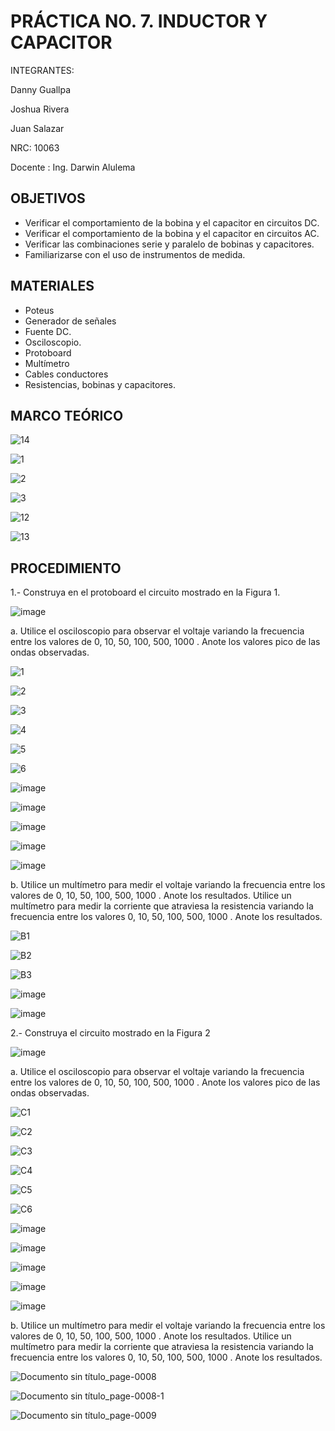 # PRÁCTICA NO. 7. INDUCTOR Y CAPACITOR

INTEGRANTES:

Danny Guallpa

Joshua Rivera

Juan Salazar

NRC: 10063

Docente : Ing. Darwin Alulema

## OBJETIVOS 

- Verificar el comportamiento de la bobina y el capacitor en circuitos DC.
- Verificar el comportamiento de la bobina y el capacitor en circuitos AC.
- Verificar las combinaciones serie y paralelo de bobinas y capacitores.
- Familiarizarse con el uso de instrumentos de medida.

## MATERIALES

- Poteus
- Generador de señales
- Fuente DC.
- Osciloscopio.
- Protoboard
- Multímetro
- Cables conductores
- Resistencias, bobinas y capacitores.

## MARCO TEÓRICO

![14](https://user-images.githubusercontent.com/116693260/217032053-cf512dcc-d344-45aa-8beb-dee85b4aca60.jpg)

![1](https://user-images.githubusercontent.com/116693260/217032021-f8098299-67fb-4a68-a837-45ab74ef9181.jpg)

![2](https://user-images.githubusercontent.com/116693260/217032025-181b1362-0699-4dd8-a5d0-169de0e27b5f.jpg)

![3](https://user-images.githubusercontent.com/116693260/217032028-b05c7fa7-1b32-4a51-bff9-cce21f98781a.jpg)

![12](https://user-images.githubusercontent.com/116693260/217032099-ad5164b3-f05d-4242-8a68-246602752d3e.jpg)

![13](https://user-images.githubusercontent.com/116693260/217032104-a1ea939d-e6b5-4523-b873-b308be7f5c76.jpg)

## PROCEDIMIENTO

1.- Construya en el protoboard el circuito mostrado en la Figura 1.

![image](https://user-images.githubusercontent.com/116693260/217995753-0ac9b5b7-2b6a-4404-b31c-4a413360833a.png)

a. Utilice el osciloscopio para observar el voltaje  variando la frecuencia entre los
valores de 0, 10, 50, 100, 500, 1000 . Anote los valores pico de las ondas observadas.

![1](https://user-images.githubusercontent.com/116693260/217995336-20537562-a080-4cdb-a0bf-9689766ff205.jpg)

![2](https://user-images.githubusercontent.com/116693260/217995340-a8e3946e-7925-45ce-99d5-9ded4790dd99.jpg)

![3](https://user-images.githubusercontent.com/116693260/217995341-c88c8617-4da5-432d-bc5d-16ef3418fcc3.jpg)

![4](https://user-images.githubusercontent.com/116693260/217995342-e0c3a61f-b412-49e2-967b-cda6355ff44d.jpg)

![5](https://user-images.githubusercontent.com/116693260/217995343-5b85d59b-8ea3-4cc3-b25d-fae897be9974.jpg)

![6](https://user-images.githubusercontent.com/116693260/217995345-b110ace8-f539-4780-a87a-6efd3bc84d4b.jpg)

![image](https://user-images.githubusercontent.com/116821649/217996651-7e7e65d9-e715-4c0b-9199-7e72edd39ac4.png)

![image](https://user-images.githubusercontent.com/116821649/217996762-ae7ec448-0554-4d3c-8710-3419366c4866.png)

![image](https://user-images.githubusercontent.com/116821649/217996805-22f76b8d-9c89-450c-b46b-6b996e9c40ad.png)

![image](https://user-images.githubusercontent.com/117873786/217995931-bb73d115-ad3f-4426-b447-6c93ed1c1b77.png)

![image](https://user-images.githubusercontent.com/117873786/217996217-3a707b18-ec48-408a-8827-e362ddd763a8.png)

b. Utilice un multímetro para medir el voltaje  variando la frecuencia entre los valores
de 0, 10, 50, 100, 500, 1000 . Anote los resultados. Utilice un multímetro para medir la corriente que atraviesa la resistencia variando la
frecuencia entre los valores 0, 10, 50, 100, 500, 1000 . Anote los resultados.

![B1](https://user-images.githubusercontent.com/116693260/217996591-1c88ab8f-37c6-4774-af3e-79c3fa175b96.jpg)

![B2](https://user-images.githubusercontent.com/116693260/217996593-458dba0b-4ea0-4840-b3ab-cd6787591bf2.jpg)

![B3](https://user-images.githubusercontent.com/116693260/217996595-a3c44bbc-a4d8-4edb-b707-cd3684865012.jpg)

![image](https://user-images.githubusercontent.com/116821649/217997030-2e2f85c2-d7aa-4251-986a-9a5e5156c689.png)

![image](https://user-images.githubusercontent.com/117873786/217997121-1f6302b2-8a4c-4dd8-853e-52432ce8e16d.png)

2.- Construya el circuito mostrado en la Figura 2

![image](https://user-images.githubusercontent.com/116693260/217997281-3f84c2a7-799d-4596-9e67-b9a5c60c7ac1.png)

a. Utilice el osciloscopio para observar el voltaje  variando la frecuencia entre los
valores de 0, 10, 50, 100, 500, 1000 . Anote los valores pico de las ondas observadas.

![C1](https://user-images.githubusercontent.com/116693260/217997586-abf84e25-2b46-47b5-aa7e-bc3357c3623f.png)

![C2](https://user-images.githubusercontent.com/116693260/217997592-70e6aaf4-0f6c-4916-b26a-36dd8345dafd.png)

![C3](https://user-images.githubusercontent.com/116693260/217997593-07b30d1d-1fae-475b-b0fc-32b85869162c.png)

![C4](https://user-images.githubusercontent.com/116693260/217997596-c8c661d3-53ff-4add-9732-a456d9f1beca.png)

![C5](https://user-images.githubusercontent.com/116693260/217997597-c002405a-a80c-48b7-ad3b-2b266114247f.png)

![C6](https://user-images.githubusercontent.com/116693260/217997598-10925da0-f37b-49c2-96fc-4d037866143e.png)

![image](https://user-images.githubusercontent.com/116821649/217997795-0c5fe1fa-a34c-4f1a-ba37-fda2209576bd.png)

![image](https://user-images.githubusercontent.com/116821649/217997853-d44da068-2942-4966-86e8-6c01e049b939.png)

![image](https://user-images.githubusercontent.com/116821649/217997896-45608541-081c-4995-b6c5-0ec55989e50a.png)

![image](https://user-images.githubusercontent.com/117873786/217997486-947e8900-4ecc-4b2e-9273-ffe9bfc6e915.png)

![image](https://user-images.githubusercontent.com/117873786/217997563-594f3182-9ed9-4196-acbd-1020fd2fd8d7.png)

b. Utilice un multímetro para medir el voltaje  variando la frecuencia entre los valores
de 0, 10, 50, 100, 500, 1000 . Anote los resultados. Utilice un multímetro para medir la corriente que atraviesa la resistencia variando la
frecuencia entre los valores 0, 10, 50, 100, 500, 1000 . Anote los resultados.

![Documento sin título_page-0008](https://user-images.githubusercontent.com/116693260/217998137-9da3b9a3-1bbf-411a-a821-787e53822d84.jpg)

![Documento sin título_page-0008-1](https://user-images.githubusercontent.com/116693260/217998144-9cf1cc00-10ef-4b0a-a913-30e5bf16e443.jpg)

![Documento sin título_page-0009](https://user-images.githubusercontent.com/116693260/217998153-33828422-d81c-462a-b7fb-541eb9fa6e7d.jpg)
